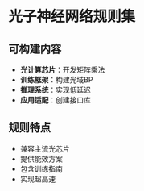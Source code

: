 # 光子神经网络规则集

## 可构建内容

* **光计算芯片**：开发矩阵乘法
* **训练框架**：构建光域BP
* **推理系统**：实现低延迟
* **应用适配**：创建接口库

## 规则特点

- 兼容主流光芯片
- 提供能效方案
- 包含训练指南
- 实现超高速
